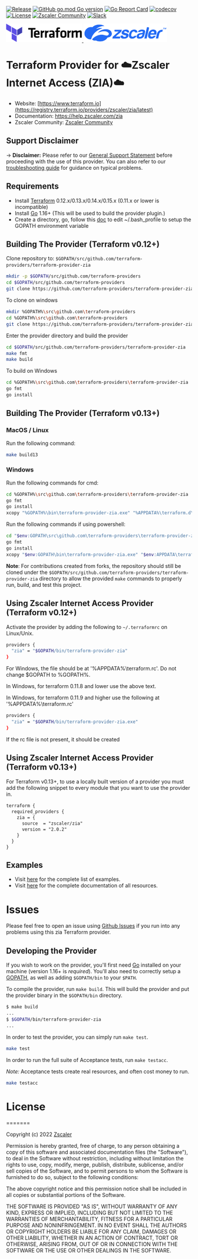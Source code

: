 [![Release](https://github.com/zscaler/terraform-provider-zia/actions/workflows/release.yml/badge.svg?branch=master)](https://github.com/zscaler/terraform-provider-zia/actions/workflows/release.yml)
[![GitHub go.mod Go version](https://img.shields.io/github/go-mod/go-version/zscaler/terraform-provider-zia)](https://github.com/zscaler/terraform-provider-zia/v3/blob/master/.go-version)
[![Go Report Card](https://goreportcard.com/badge/github.com/zscaler/terraform-provider-zia)](https://goreportcard.com/report/github.com/zscaler/terraform-provider-zia)
[![codecov](https://codecov.io/gh/zscaler/terraform-provider-zia/graph/badge.svg?token=A9J4AJS7F5)](https://codecov.io/gh/zscaler/terraform-provider-zia)
[![License](https://img.shields.io/github/license/zscaler/terraform-provider-zia?color=blue)](https://github.com/zscaler/terraform-provider-zia/v3/blob/master/LICENSE)
[![Zscaler Community](https://img.shields.io/badge/zscaler-community-blue)](https://community.zscaler.com/)
[![Slack](https://img.shields.io/badge/Join%20Our%20Community-Slack-blue)](https://forms.gle/3iMJvVmJDvmUy36q9)

<a href="https://terraform.io">
    <img src="https://raw.githubusercontent.com/hashicorp/terraform-website/master/public/img/logo-text.svg" alt="Terraform logo" title="Terraform" height="50" />
</a>

<a href="https://www.zscaler.com/">
    <img src="https://raw.githubusercontent.com/zscaler/zscaler-terraformer/master/images/zscaler_terraformer-logo.svg" alt="Zscaler logo" title="Zscaler" height="50" />
</a>

Terraform Provider for ☁️Zscaler Internet Access (ZIA)☁️
=========================================================================

- Website: [https://www.terraform.io](https://registry.terraform.io/providers/zscaler/zia/latest)
- Documentation: <https://help.zscaler.com/zia>
- Zscaler Community: [Zscaler Community](https://community.zscaler.com/)

## Support Disclaimer

-> **Disclaimer:** Please refer to our [General Support Statement](docs/guides/support.md) before proceeding with the use of this provider. You can also refer to our [troubleshooting guide](docs/guides/troubleshooting.md) for guidance on typical problems.

Requirements
------------

- Install [Terraform](https://www.terraform.io/downloads.html) 0.12.x/0.13.x/0.14.x/0.15.x (0.11.x or lower is incompatible)
- Install [Go](https://golang.org/doc/install) 1.16+ (This will be used to build the provider plugin.)
- Create a directory, go, follow this [doc](https://github.com/golang/go/wiki/SettingGOPATH) to edit ~/.bash_profile to setup the GOPATH environment variable

Building The Provider (Terraform v0.12+)
---------------------

Clone repository to: `$GOPATH/src/github.com/terraform-providers/terraform-provider-zia`

```sh
mkdir -p $GOPATH/src/github.com/terraform-providers
cd $GOPATH/src/github.com/terraform-providers
git clone https://github.com/terraform-providers/terraform-provider-zia.git
```

To clone on windows

```sh
mkdir %GOPATH%\src\github.com\terraform-providers
cd %GOPATH%\src\github.com\terraform-providers
git clone https://github.com/terraform-providers/terraform-provider-zia.git
```

Enter the provider directory and build the provider

```sh
cd $GOPATH/src/github.com/terraform-providers/terraform-provider-zia
make fmt
make build
```

To build on Windows

```sh
cd %GOPATH%\src\github.com\terraform-providers\terraform-provider-zia
go fmt
go install
```

Building The Provider (Terraform v0.13+)
-----------------------

### MacOS / Linux

Run the following command:

```sh
make build13
```

### Windows

Run the following commands for cmd:

```sh
cd %GOPATH%\src\github.com\terraform-providers\terraform-provider-zia
go fmt
go install
xcopy "%GOPATH%\bin\terraform-provider-zia.exe" "%APPDATA%\terraform.d\plugins\zscaler.com\zia\zia\1.0.0\windows_amd64\" /Y
```

Run the following commands if using powershell:

```sh
cd "$env:GOPATH\src\github.com\terraform-providers\terraform-provider-zia"
go fmt
go install
xcopy "$env:GOPATH\bin\terraform-provider-zia.exe" "$env:APPDATA\terraform.d\plugins\zscaler.com\zia\zia\1.0.0\windows_amd64\" /Y
```

**Note**: For contributions created from forks, the repository should still be cloned under the `$GOPATH/src/github.com/terraform-providers/terraform-provider-zia` directory to allow the provided `make` commands to properly run, build, and test this project.

Using Zscaler Internet Access Provider (Terraform v0.12+)
-----------------------

Activate the provider by adding the following to `~/.terraformrc` on Linux/Unix.

```sh
providers {
  "zia" = "$GOPATH/bin/terraform-provider-zia"
}
```

For Windows, the file should be at '%APPDATA%\terraform.rc'. Do not change $GOPATH to %GOPATH%.

In Windows, for terraform 0.11.8 and lower use the above text.

In Windows, for terraform 0.11.9 and higher use the following at '%APPDATA%\terraform.rc'

```sh
providers {
  "zia" = "$GOPATH/bin/terraform-provider-zia.exe"
}
```

If the rc file is not present, it should be created

Using Zscaler Internet Access Provider (Terraform v0.13+)
-----------------------

For Terraform v0.13+, to use a locally built version of a provider you must add the following snippet to every module
that you want to use the provider in.

```hcl
terraform {
  required_providers {
    zia = {
      source  = "zscaler/zia"
      version = "2.0.2"
    }
  }
}
```

Examples
--------

- Visit [here](https://github.com/zscaler/terraform-provider-zia/tree/master/examples) for the complete list of examples.
- Visit [here](https://github.com/zscaler/terraform-provider-zia/tree/master/docs) for the complete documentation of all resources.

Issues
=========

Please feel free to open an issue using [Github Issues](https://github.com/zscaler/terraform-provider-zia/issues) if you run into any problems using this zia Terraform provider.

Developing the Provider
---------------------------

If you wish to work on the provider, you'll first need [Go](http://www.golang.org) installed on your machine (version 1.16+ is *required*). You'll also need to correctly setup a [GOPATH](http://golang.org/doc/code.html#GOPATH), as well as adding `$GOPATH/bin` to your `$PATH`.

To compile the provider, run `make build`. This will build the provider and put the provider binary in the `$GOPATH/bin` directory.

```sh
$ make build
...
$ $GOPATH/bin/terraform-provider-zia
...
```

In order to test the provider, you can simply run `make test`.

```sh
make test
```

In order to run the full suite of Acceptance tests, run `make testacc`.

*Note:* Acceptance tests create real resources, and often cost money to run.

```sh
make testacc
```

License
=========

=======

Copyright (c) 2022 [Zscaler](https://github.com/zscaler)

Permission is hereby granted, free of charge, to any person obtaining a copy
of this software and associated documentation files (the "Software"), to deal
in the Software without restriction, including without limitation the rights
to use, copy, modify, merge, publish, distribute, sublicense, and/or sell
copies of the Software, and to permit persons to whom the Software is
furnished to do so, subject to the following conditions:

The above copyright notice and this permission notice shall be included in all
copies or substantial portions of the Software.

THE SOFTWARE IS PROVIDED "AS IS", WITHOUT WARRANTY OF ANY KIND, EXPRESS OR
IMPLIED, INCLUDING BUT NOT LIMITED TO THE WARRANTIES OF MERCHANTABILITY,
FITNESS FOR A PARTICULAR PURPOSE AND NONINFRINGEMENT. IN NO EVENT SHALL THE
AUTHORS OR COPYRIGHT HOLDERS BE LIABLE FOR ANY CLAIM, DAMAGES OR OTHER
LIABILITY, WHETHER IN AN ACTION OF CONTRACT, TORT OR OTHERWISE, ARISING FROM,
OUT OF OR IN CONNECTION WITH THE SOFTWARE OR THE USE OR OTHER DEALINGS IN THE
SOFTWARE.
